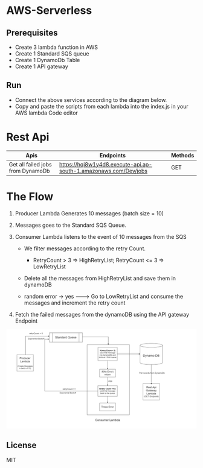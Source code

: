 # AWS-Serverless

## Prerequisites
 - Create 3 lambda function in AWS
 - Create 1 Standard SQS queue
 - Create 1 DynamoDb Table
 - Create 1 API gateway

## Run
 - Connect the above services according to the diagram below.
 - Copy and paste the scripts from each lambda into the index.js in your AWS lambda Code editor


# Rest Api


| Apis | Endpoints | Methods
| ------ | ------ | ------ |
| Get all failed jobs from DynamoDb | https://hqi8w1y4d8.execute-api.ap-south-1.amazonaws.com/Dev/jobs |GET|


# The Flow

1. Producer Lambda Generates 10 messages (batch size = 10) 

2. Messages goes to the Standard SQS Queue.

3.  Consumer Lambda listens to the event of 10 messages from the SQS
    - We filter messages according to the retry Count.
        - RetryCount > 3 => HighRetryList; RetryCount <= 3 => LowRetryList
    
    -  Delete all the messages from HighRetryList and save them in dynamoDB
    
    - random error -> yes ---> Go to LowRetryList and consume the messages and increment the retry count 

3. Fetch the failed messages from the dynamoDB using the API gateway Endpoint





![alt text](https://github.com/himanshusr/AWS-Serverless/blob/master/Event_Driven_Arch.png?raw=true)

## License

MIT
